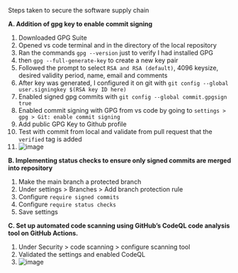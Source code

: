 Steps taken to secure the software supply chain

**A. Addition of gpg key to enable commit signing**

1. Downloaded GPG Suite
2. Opened vs code terminal and in the directory of the local repository
3. Ran the commands `gpg --version` just to verify I had installed GPG
4. then `gpg --full-generate-key` to create a new key pair
5. Followed the prompt to select `RSA and RSA (default)`, 4096 keysize, desired validity period, name, email and comments
6. After key was generated, I configured it on git with `git config --global user.signingkey $(RSA key ID here)`
7. Enabled signed gpg commits with `git config --global commit.gpgsign true`
8. Enabled commit signing with GPG from vs code by going to `settings > gpg > Git: enable commit signing`
9. Add public GPG Key to Github profile
10. Test with commit from local and validate from pull request that the `verified` tag is added
11. ![image](https://github.com/abdulxs/Cloud-Resume-Challenge-Frontend/assets/18741380/eb85e272-dd20-4ed7-b7c7-e55d20a6e54a)

**B. Implementing status checks to ensure only signed commits are merged into repository**

1. Make the main branch a protected branch
2. Under settings > Branches > Add branch protection rule
3. Configure `require signed commits`
4. Configure `require status checks`
5. Save settings
   
**C. Set up automated code scanning using GitHub’s CodeQL code analysis tool on GitHub Actions.**

1.  Under Security > code scanning > configure scanning tool
2.  Validated the settings and enabled CodeQL
3.  ![image](https://github.com/abdulxs/Cloud-Resume-Challenge-Frontend/assets/18741380/8c363d27-71d0-4576-93ae-60db99f28e6b)

